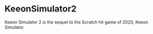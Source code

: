 # KeeonSimulator2
Keeon Simulator 2 is the sequel to the Scratch hit game of 2020, Keeon Simulator.
